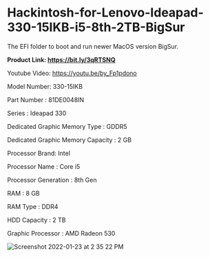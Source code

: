 # Hackintosh-for-Lenovo-Ideapad-330-15IKB-i5-8th-2TB-BigSur
The EFI folder to boot and run newer MacOS version BigSur.

<b>Product Link: https://bit.ly/3qRTSNQ</b>

Youtube Video: https://youtu.be/by_Fp1pdono

Model Number: 330-15IKB

Part Number : 81DE0048IN

Series : Ideapad 330

Dedicated Graphic Memory Type : GDDR5

Dedicated Graphic Memory Capacity : 2 GB

Processor Brand: Intel

Processor Name : Core i5

Processor Generation : 8th Gen

RAM : 8 GB

RAM Type : DDR4

HDD Capacity : 2 TB

Graphic Processor : AMD Radeon 530

![Screenshot 2022-01-23 at 2 35 22 PM](https://user-images.githubusercontent.com/38990640/150672066-8654b30d-aa3d-401c-9d87-1c2324caf318.png)
